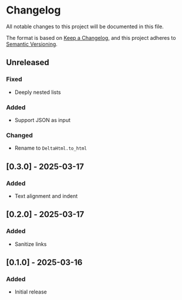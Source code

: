# Changelog
All notable changes to this project will be documented in this file.

The format is based on [Keep a Changelog](https://keepachangelog.com/en/1.1.0/),
and this project adheres to [Semantic Versioning](https://semver.org/spec/v2.0.0.html).

## Unreleased
### Fixed
- Deeply nested lists

### Added
- Support JSON as input

### Changed
- Rename to `DeltaHtml.to_html`


## [0.3.0] - 2025-03-17
### Added
- Text alignment and indent 

## [0.2.0] - 2025-03-17
### Added
- Sanitize links

## [0.1.0] - 2025-03-16
### Added
- Initial release
